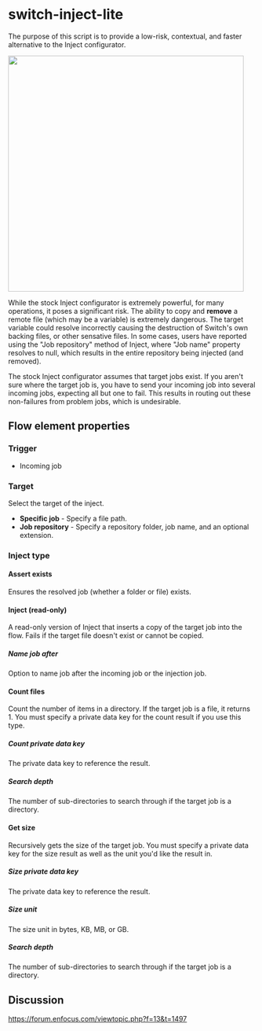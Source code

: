 # switch-inject-lite
The purpose of this script is to provide a low-risk, contextual, and faster alternative to the Inject configurator.

<img src="https://i.imgur.com/WPG9ZtU.png" width="480">

While the stock Inject configurator is extremely powerful, for many operations, it poses a significant risk. The ability to copy and **remove** a remote file (which may be a variable) is extremely dangerous. The target variable could resolve incorrectly causing the destruction of Switch's own backing files, or other sensative files. In some cases, users have reported using the "Job repository" method of Inject, where "Job name" property resolves to null, which results in the entire repository being injected (and removed). 

The stock Inject configurator assumes that target jobs exist. If you aren't sure where the target job is, you have to send your incoming job into several incoming jobs, expecting all but one to fail. This results in routing out these non-failures from problem jobs, which is undesirable.

## Flow element properties
### Trigger
- Incoming job

### Target
Select the target of the inject.
- **Specific job** - Specify a file path.
- **Job repository** - Specify a repository folder, job name, and an optional extension.

### Inject type

#### Assert exists
Ensures the resolved job (whether a folder or file) exists.

#### Inject (read-only)
A read-only version of Inject that inserts a copy of the target job into the flow. Fails if the target file doesn't exist or cannot be copied.

##### Name job after
Option to name job after the incoming job or the injection job.

#### Count files
Count the number of items in a directory. If the target job is a file, it returns 1. You must specify a private data key for the count result if you use this type.

##### Count private data key
The private data key to reference the result.

##### Search depth
The number of sub-directories to search through if the target job is a directory.

#### Get size
Recursively gets the size of the target job. You must specify a private data key for the size result as well as the unit you'd like the result in.

##### Size private data key
The private data key to reference the result.

##### Size unit
The size unit in bytes, KB, MB, or GB.

##### Search depth
The number of sub-directories to search through if the target job is a directory.


## Discussion
https://forum.enfocus.com/viewtopic.php?f=13&t=1497 
